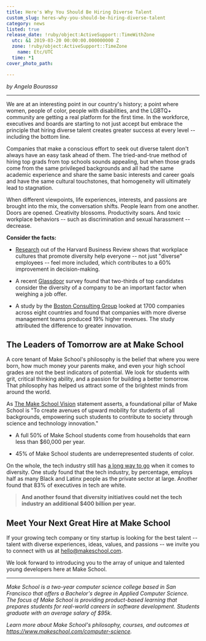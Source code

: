 ```yaml
---
title: Here's Why You Should Be Hiring Diverse Talent
custom_slug: heres-why-you-should-be-hiring-diverse-talent
category: news
listed: true
release_date: !ruby/object:ActiveSupport::TimeWithZone
  utc: &1 2019-03-20 00:00:00.000000000 Z
  zone: !ruby/object:ActiveSupport::TimeZone
    name: Etc/UTC
  time: *1
cover_photo_path: 

---
```

_by Angela Bourassa_

---

We are at an interesting point in our country's history; a point where women, people of color, people with disabilities, and the LGBTQ+ community are getting a real platform for the first time. In the workforce, executives and boards are starting to not just accept but embrace the principle that hiring diverse talent creates greater success at every level -- including the bottom line.

Companies that make a conscious effort to seek out diverse talent don't always have an easy task ahead of them. The tried-and-true method of hiring top grads from top schools sounds appealing, but when those grads come from the same privileged backgrounds and all had the same academic experience and share the same basic interests and career goals and have the same cultural touchstones, that homogeneity will ultimately lead to stagnation.

When different viewpoints, life experiences, interests, and passions are brought into the mix, the conversation shifts. People learn from one another. Doors are opened. Creativity blossoms. Productivity soars. And toxic workplace behaviors -- such as discrimination and sexual harassment -- decrease.

**Consider the facts:**

-   [Research](https://www.wonolo.com/blog/6-benefits-of-having-a-diverse-workforce/) out of the Harvard Business Review shows that workplace cultures that promote diversity help everyone -- not just "diverse" employees -- feel more included, which contributes to a 60% improvement in decision-making.

-   A recent [Glassdoor](https://www.entrepreneur.com/article/240550) survey found that two-thirds of top candidates consider the diversity of a company to be an important factor when weighing a job offer.

-   A study by the [Boston Consulting Group](https://www.forbes.com/sites/annapowers/2018/06/27/a-study-finds-that-diverse-companies-produce-19-more-revenue/#2f35ec8506f3) looked at 1700 companies across eight countries and found that companies with more diverse management teams produced 19% higher revenues. The study attributed the difference to greater innovation.

## The Leaders of Tomorrow are at Make School

A core tenant of Make School's philosophy is the belief that where you were born, how much money your parents make, and even your high school grades are not the best indicators of potential. We look for students with grit, critical thinking ability, and a passion for building a better tomorrow. That philosophy has helped us attract some of the brightest minds from around the world.

As [The Make School Vision](https://www.makeschool.com/vision) statement asserts, a foundational pillar of Make School is "To create avenues of upward mobility for students of all backgrounds, empowering such students to contribute to society through science and technology innovation."

-   A full 50% of Make School students come from households that earn less than $60,000 per year.

-   45% of Make School students are underrepresented students of color.

On the whole, the tech industry still has [a long way to go](https://www.techrepublic.com/article/5-eye-opening-statistics-about-minorities-in-tech/) when it comes to diversity. One study found that the tech industry, by percentage, employs half as many Black and Latinx people as the private sector at large. Another found that 83% of executives in tech are white.

> **And another found that diversity initiatives could net the tech industry an additional $400 billion per year.**

## Meet Your Next Great Hire at Make School

If your growing tech company or tiny startup is looking for the best talent -- talent with diverse experiences, ideas, values, and passions -- we invite you to connect with us at hello@makeschool.com.

We look forward to introducing you to the array of unique and talented young developers here at Make School.

---

_Make School is a two-year computer science college based in San Francisco that offers a Bachelor's degree in Applied Computer Science. The focus of Make School is providing product-based learning that prepares students for real-world careers in software development. Students graduate with an average salary of $95k._

_Learn more about Make School's philosophy, courses, and outcomes at https://www.makeschool.com/computer-science._
